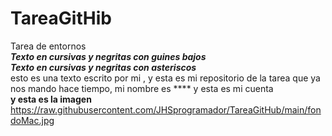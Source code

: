 # TareaGitHib
Tarea de entornos
<br>
___Texto en cursivas y negritas con guines bajos___
<br>
***Texto en cursivas y negritas con asteriscos***
<br>
esto es una texto escrito por mi , y esta es mi repositorio de la tarea que ya nos mando hace tiempo, mi nombre es **** y esta es mi cuenta
<br>
**y esta es la imagen**
https://raw.githubusercontent.com/JHSprogramador/TareaGitHub/main/fondoMac.jpg
